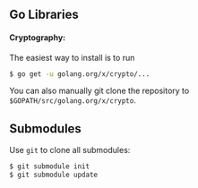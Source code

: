 Go Libraries
---------------------
#### Cryptography:
The easiest way to install is to run
```bash
$ go get -u golang.org/x/crypto/...
```
You can also manually git clone the repository to `$GOPATH/src/golang.org/x/crypto`.

Submodules
---------------------
Use `git` to clone all submodules:
```bash
$ git submodule init
$ git submodule update
```
